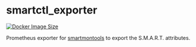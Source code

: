 # smartctl_exporter

[![Docker Image Size](https://badgen.net/docker/size/ctrysbita/smartctl_exporter?icon=docker&label=image%20size)](https://hub.docker.com/r/ctrysbita/smartctl_exporter)

Prometheus exporter for [smartmontools](https://www.smartmontools.org/) to export the S.M.A.R.T. attributes.

